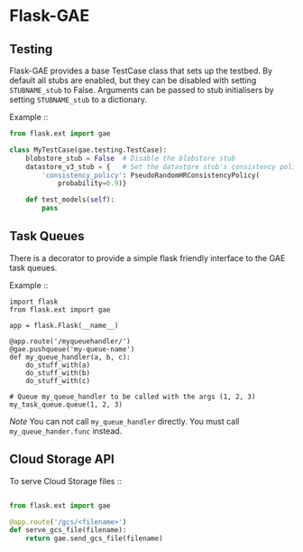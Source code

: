 Flask-GAE
=========


Testing
-------

Flask-GAE provides a base TestCase class that sets up the testbed. By default all
stubs are enabled, but they can be disabled with setting `STUBNAME_stub` to False.
Arguments can be passed to stub initialisers by setting `STUBNAME_stub` to a dictionary.

Example ::

```python
from flask.ext import gae

class MyTestCase(gae.testing.TestCase):
    blobstore_stub = False  # Disable the blobstore stub
    datastore_v3_stub = {   # Set the datastore stub's consistency policy
        'consistency_policy': PseudoRandomHRConsistencyPolicy(
            probability=0.9)}

    def test_models(self):
        pass
```


Task Queues
-----------

There is a decorator to provide a simple flask friendly interface to the GAE task queues.

Example ::

```
import flask
from flask.ext import gae

app = flask.Flask(__name__)

@app.route('/myqueuehandler/')
@gae.pushqueue('my-queue-name')
def my_queue_handler(a, b, c):
    do_stuff_with(a)
    do_stuff_with(b)
    do_stuff_with(c)

# Queue my_queue_handler to be called with the args (1, 2, 3)
my_task_queue.queue(1, 2, 3)  
```

*Note* You can not call `my_queue_handler` directly. You must call `my_queue_hander.func` instead.


Cloud Storage API
-----------------

To serve Cloud Storage files ::

```python

from flask.ext import gae

@app.route('/gcs/<filename>')
def serve_gcs_file(filename):
    return gae.send_gcs_file(filename)

```
